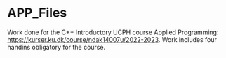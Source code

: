 # APP_Files
Work done for the C++ Introductory UCPH course Applied Programming: https://kurser.ku.dk/course/ndak14007u/2022-2023.
Work includes four handins obligatory for the course.
